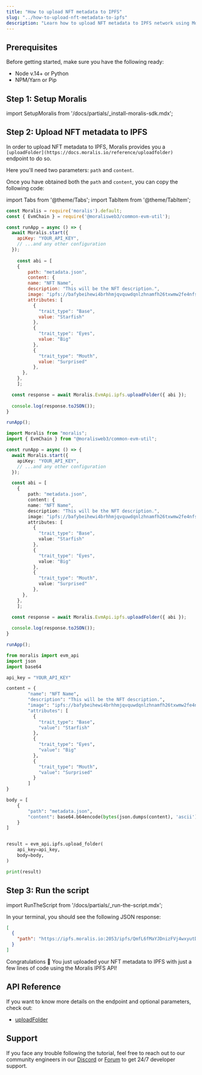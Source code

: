 ```yaml
---
title: "How to upload NFT metadata to IPFS"
slug: "../how-to-upload-nft-metadata-to-ipfs"
description: "Learn how to upload NFT metadata to IPFS network using Moralis IPFS API."
---
```

## Prerequisites

Before getting started, make sure you have the following ready:

- Node v.14+ or Python
- NPM/Yarn or Pip

## Step 1: Setup Moralis

import SetupMoralis from '/docs/partials/_install-moralis-sdk.mdx';

<SetupMoralis node="moralis @moralisweb3/common-evm-util" python="moralis" />

## Step 2: Upload NFT metadata to IPFS

In order to upload NFT metadata to IPFS, Moralis provides you a `[uploadFolder](https://docs.moralis.io/reference/uploadfolder)` endpoint to do so.

Here you'll need two parameters: `path` and `content`.

Once you have obtained both the `path` and `content`, you can copy the following code:

import Tabs from '@theme/Tabs';
import TabItem from '@theme/TabItem';

<Tabs groupId="programming-language">
  <TabItem value="javascript" label="index.js (JavaScript)" default>

```javascript index.js
const Moralis = require('moralis').default;
const { EvmChain } = require('@moralisweb3/common-evm-util');

const runApp = async () => {
  await Moralis.start({
    apiKey: "YOUR_API_KEY",
    // ...and any other configuration
  });
  
	const abi = [
    {
    	path: "metadata.json",
    	content: {
      	name: "NFT Name",
        description: "This will be the NFT description.",
        image: "ipfs://bafybeihewi4brhhmjqvquwdqnlzhnamfh26txwmw2fe4nfswfckpthowna/brandResoursesMage2.svg",
        attributes: [
          {
            "trait_type": "Base", 
            value: "Starfish"
          }, 
          {
            "trait_type": "Eyes", 
            value: "Big"
          }, 
          {
            "trait_type": "Mouth", 
            value: "Surprised"
          }, 
      },
    },
	];

  const response = await Moralis.EvmApi.ipfs.uploadFolder({ abi });
  
  console.log(response.toJSON());
}

runApp();
```

</TabItem>
<TabItem value="typescript" label="index.ts (TypeScript)">

```typescript index.ts
import Moralis from "moralis";
import { EvmChain } from "@moralisweb3/common-evm-util";

const runApp = async () => {
  await Moralis.start({
    apiKey: "YOUR_API_KEY",
    // ...and any other configuration
  });

  const abi = [
    {
    	path: "metadata.json",
    	content: {
      	name: "NFT Name",
        description: "This will be the NFT description.",
        image: "ipfs://bafybeihewi4brhhmjqvquwdqnlzhnamfh26txwmw2fe4nfswfckpthowna/brandResoursesMage2.svg",
        attributes: [
          {
            "trait_type": "Base", 
            value: "Starfish"
          }, 
          {
            "trait_type": "Eyes", 
            value: "Big"
          }, 
          {
            "trait_type": "Mouth", 
            value: "Surprised"
          }, 
      },
    },
	];

  const response = await Moralis.EvmApi.ipfs.uploadFolder({ abi });
  
  console.log(response.toJSON());
}

runApp();
```

</TabItem>
<TabItem value="python" label="index.py (Python)">

```python index.py
from moralis import evm_api
import json
import base64

api_key = "YOUR_API_KEY"

content = {
      	"name": "NFT Name",
        "description": "This will be the NFT description.",
        "image": "ipfs://bafybeihewi4brhhmjqvquwdqnlzhnamfh26txwmw2fe4nfswfckpthowna/brandResoursesMage2.svg",
        "attributes": [
          {
            "trait_type": "Base", 
            "value": "Starfish"
          }, 
          {
            "trait_type": "Eyes", 
            "value": "Big"
          }, 
          {
            "trait_type": "Mouth", 
            "value": "Surprised"
          }
        ]
}

body = [
    {
    	"path": "metadata.json",
    	"content": base64.b64encode(bytes(json.dumps(content), 'ascii')).decode('ascii')
    }
]


result = evm_api.ipfs.upload_folder(
    api_key=api_key,
    body=body,
)

print(result)
```

</TabItem>
</Tabs>



## Step 3: Run the script

import RunTheScript from '/docs/partials/_run-the-script.mdx';

<RunTheScript />

In your terminal, you should see the following JSON response:

```json
[
  {
    "path": "https://ipfs.moralis.io:2053/ipfs/QmfL6fMaYJDnizFVj4wxyutDnGMePG2JL95rN2A5mcWyB1/moralis/logo.jpg"
  }
]
```

Congratulations 🥳 You just uploaded your NFT metadata to IPFS with just a few lines of code using the Moralis IPFS API!

## API Reference

If you want to know more details on the endpoint and optional parameters, check out:

- [uploadFolder](https://docs.moralis.io/reference/uploadfolder)

## Support

If you face any trouble following the tutorial, feel free to reach out to our community engineers in our [Discord](https://moralis.io/discord) or [Forum](https://forum.moralis.io) to get 24/7 developer support.